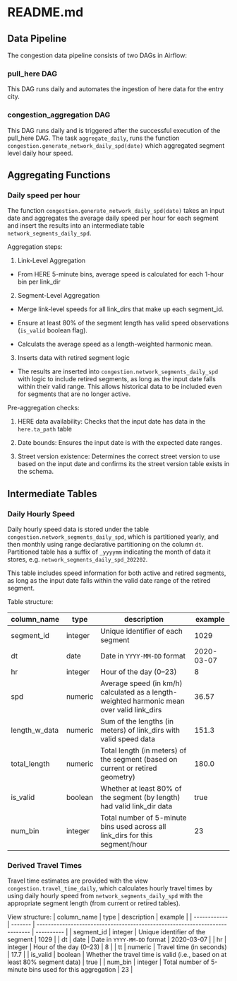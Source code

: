 # README.md

## Data Pipeline

The congestion data pipeline consists of two DAGs in Airflow:

### pull_here DAG

This DAG runs daily and automates the ingestion of here data for the entry city.

### congestion_aggregation DAG

This DAG runs daily and is triggered after the successful execution of the pull_here DAG. The task `aggregate_daily`, runs the function `congestion.generate_network_daily_spd(date)` which aggregated segment level daily hour speed.


## Aggregating Functions

### Daily speed per hour

The function `congestion.generate_network_daily_spd(date)` takes an input date and aggregates the average daily speed per hour for each segment and insert the results into an intermediate table `network_segments_daily_spd`. 

Aggregation steps:

1) Link-Level Aggregation

- From HERE 5-minute bins, average speed is calculated for each 1-hour bin per link_dir

2) Segment-Level Aggregation

- Merge link-level speeds for all link_dirs that make up each segment_id.

- Ensure at least 80% of the segment length has valid speed observations (`is_valid` boolean flag).

- Calculats the average speed as a length-weighted harmonic mean. 

3) Inserts data with retired segment logic

- The results are inserted into `congestion.network_segments_daily_spd` with logic to include retired segments, as long as the input date falls within their valid range. This allows historical data to be included even for segments that are no longer active.

Pre-aggregation checks:

1) HERE data availability: Checks that the input date has data in the `here.ta_path` table

2) Date bounds: Ensures the input date is with the expected date ranges.

3) Street version existence: Determines the correct street version to use based on the input date and confirms its the street version table exists in the schema.


## Intermediate Tables

### Daily Hourly Speed

Daily hourly speed data is stored under the table `congestion.network_segments_daily_spd`, which is partitioned yearly, and then monthly using range declarative partitioning on the column `dt`. Partitioned table has a suffix of `_yyyymm` indicating the month of data it stores, e.g. `network_segments_daily_spd_202202`. 

This table includes speed information for both active and retired segments, as long as the input date falls within the valid date range of the retired segment.

Table structure:

| column_name    | type    | description                                                                                 | example    |
| --------------- | ------- | ------------------------------------------------------------------------------------------- | ---------- |
| segment_id     | integer | Unique identifier of each segment                                                           | 1029       |
| dt              | date    | Date in `YYYY-MM-DD` format                                                                 | 2020-03-07 |
| hr              | integer | Hour of the day (0–23)                                                                      | 8          |
| spd             | numeric | Average speed (in km/h) calculated as a length-weighted harmonic mean over valid link_dirs | 36.57      |
| length_w_data | numeric | Sum of the lengths (in meters) of link_dirs with valid speed data                          | 151.3      |
| total_length   | numeric | Total length (in meters) of the segment (based on current or retired geometry)              | 180.0      |
| is_valid       | boolean | Whether at least 80% of the segment (by length) had valid link_dir data                    | true       |
| num_bin        | integer | Total number of 5-minute bins used across all link_dirs for this segment/hour              | 23         |


### Derived Travel Times

Travel time estimates are provided with the view `congestion.travel_time_daily`, which calculates hourly travel times by using daily hourly speed from  `network_segments_daily_spd` with the appropriate segment length (from current or retired tables).

View structure:
| column_name | type    | description                                                                 | example    |
| ------------ | ------- | --------------------------------------------------------------------------- | ---------- |
| segment_id  | integer | Unique identifier of the segment                                            | 1029       |
| dt           | date    | Date in `YYYY-MM-DD` format                                                 | 2020-03-07 |
| hr           | integer | Hour of the day (0–23)                                                      | 8          |
| tt           | numeric | Travel time (in seconds)          | 17.7       |
| is_valid    | boolean | Whether the travel time is valid (i.e., based on at least 80% segment data) | true       |
| num_bin     | integer | Total number of 5-minute bins used for this aggregation                     | 23         |
